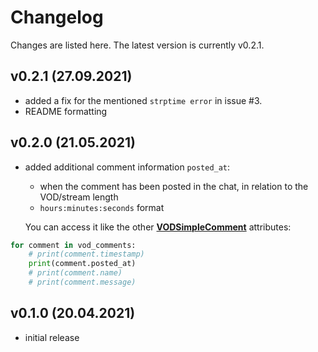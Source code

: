 # Changelog

Changes are listed here. The latest version is currently v0.2.1.

## v0.2.1 (27.09.2021)

- added a fix for the mentioned `strptime error` in issue #3.
- README formatting

## v0.2.0 (21.05.2021)

- added additional comment information `posted_at`:
    - when the comment has been posted in the chat, in relation to the VOD/stream length
    - `hours:minutes:seconds` format
    
    You can access it like the other
    **[VODSimpleComment](https://github.com/sixP-NaraKa/pyvod-chat/blob/main/docs/pyvod_documentation.md#class-vodsimplecommentnamedtuple)**
    attributes:
        
```python
for comment in vod_comments:
    # print(comment.timestamp)
    print(comment.posted_at)
    # print(comment.name)
    # print(comment.message)
```

## v0.1.0 (20.04.2021)

- initial release
